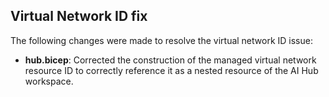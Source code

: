 ## Virtual Network ID fix

The following changes were made to resolve the virtual network ID issue:

- **hub.bicep**: Corrected the construction of the managed virtual network resource ID to correctly reference it as a nested resource of the AI Hub workspace.
